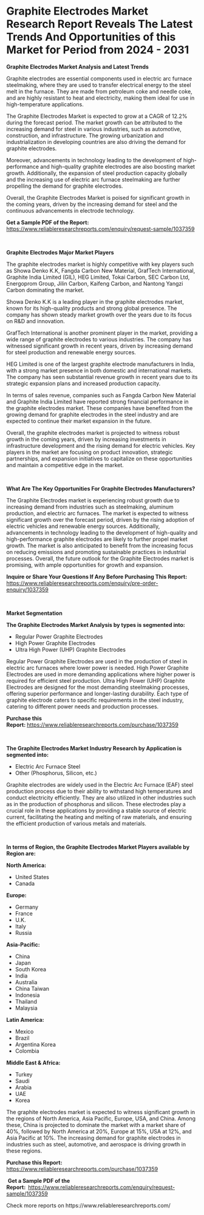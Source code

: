 <p><h1>Graphite Electrodes Market Research Report Reveals The Latest Trends And Opportunities of this Market for Period from 2024 - 2031</h1></p><p><strong>Graphite Electrodes Market Analysis and Latest Trends</strong></p>
<p><p>Graphite electrodes are essential components used in electric arc furnace steelmaking, where they are used to transfer electrical energy to the steel melt in the furnace. They are made from petroleum coke and needle coke, and are highly resistant to heat and electricity, making them ideal for use in high-temperature applications.</p><p>The Graphite Electrodes Market is expected to grow at a CAGR of 12.2% during the forecast period. The market growth can be attributed to the increasing demand for steel in various industries, such as automotive, construction, and infrastructure. The growing urbanization and industrialization in developing countries are also driving the demand for graphite electrodes.</p><p>Moreover, advancements in technology leading to the development of high-performance and high-quality graphite electrodes are also boosting market growth. Additionally, the expansion of steel production capacity globally and the increasing use of electric arc furnace steelmaking are further propelling the demand for graphite electrodes.</p><p>Overall, the Graphite Electrodes Market is poised for significant growth in the coming years, driven by the increasing demand for steel and the continuous advancements in electrode technology.</p></p>
<p><strong>Get a Sample PDF of the Report:&nbsp;</strong> <a href="https://www.reliableresearchreports.com/enquiry/request-sample/1037359">https://www.reliableresearchreports.com/enquiry/request-sample/1037359</a></p>
<p>&nbsp;</p>
<p><strong>Graphite Electrodes Major Market Players</strong></p>
<p><p>The graphite electrodes market is highly competitive with key players such as Showa Denko K.K, Fangda Carbon New Material, GrafTech International, Graphite India Limited (GIL), HEG Limited, Tokai Carbon, SEC Carbon Ltd, Energoprom Group, Jilin Carbon, Kaifeng Carbon, and Nantong Yangzi Carbon dominating the market.</p><p>Showa Denko K.K is a leading player in the graphite electrodes market, known for its high-quality products and strong global presence. The company has shown steady market growth over the years due to its focus on R&D and innovation.</p><p>GrafTech International is another prominent player in the market, providing a wide range of graphite electrodes to various industries. The company has witnessed significant growth in recent years, driven by increasing demand for steel production and renewable energy sources.</p><p>HEG Limited is one of the largest graphite electrode manufacturers in India, with a strong market presence in both domestic and international markets. The company has seen substantial revenue growth in recent years due to its strategic expansion plans and increased production capacity.</p><p>In terms of sales revenue, companies such as Fangda Carbon New Material and Graphite India Limited have reported strong financial performance in the graphite electrodes market. These companies have benefited from the growing demand for graphite electrodes in the steel industry and are expected to continue their market expansion in the future.</p><p>Overall, the graphite electrodes market is projected to witness robust growth in the coming years, driven by increasing investments in infrastructure development and the rising demand for electric vehicles. Key players in the market are focusing on product innovation, strategic partnerships, and expansion initiatives to capitalize on these opportunities and maintain a competitive edge in the market.</p></p>
<p>&nbsp;</p>
<p><strong>What Are The Key Opportunities For Graphite Electrodes Manufacturers?</strong></p>
<p><p>The Graphite Electrodes market is experiencing robust growth due to increasing demand from industries such as steelmaking, aluminum production, and electric arc furnaces. The market is expected to witness significant growth over the forecast period, driven by the rising adoption of electric vehicles and renewable energy sources. Additionally, advancements in technology leading to the development of high-quality and high-performance graphite electrodes are likely to further propel market growth. The market is also anticipated to benefit from the increasing focus on reducing emissions and promoting sustainable practices in industrial processes. Overall, the future outlook for the Graphite Electrodes market is promising, with ample opportunities for growth and expansion.</p></p>
<p><strong>Inquire or Share Your Questions If Any Before Purchasing This Report:</strong> <a href="https://www.reliableresearchreports.com/enquiry/pre-order-enquiry/1037359">https://www.reliableresearchreports.com/enquiry/pre-order-enquiry/1037359</a></p>
<p>&nbsp;</p>
<p><strong>Market Segmentation</strong></p>
<p><strong>The Graphite Electrodes Market Analysis by types is segmented into:</strong></p>
<p><ul><li>Regular Power Graphite Electrodes</li><li>High Power Graphite Electrodes</li><li>Ultra High Power (UHP) Graphite Electrodes</li></ul></p>
<p><p>Regular Power Graphite Electrodes are used in the production of steel in electric arc furnaces where lower power is needed. High Power Graphite Electrodes are used in more demanding applications where higher power is required for efficient steel production. Ultra High Power (UHP) Graphite Electrodes are designed for the most demanding steelmaking processes, offering superior performance and longer-lasting durability. Each type of graphite electrode caters to specific requirements in the steel industry, catering to different power needs and production processes.</p></p>
<p><strong>Purchase this Report:&nbsp;</strong><a href="https://www.reliableresearchreports.com/purchase/1037359">https://www.reliableresearchreports.com/purchase/1037359</a></p>
<p>&nbsp;</p>
<p><strong>The Graphite Electrodes Market Industry Research by Application is segmented into:</strong></p>
<p><ul><li>Electric Arc Furnace Steel</li><li>Other (Phosphorus, Silicon, etc.)</li></ul></p>
<p><p>Graphite electrodes are widely used in the Electric Arc Furnace (EAF) steel production process due to their ability to withstand high temperatures and conduct electricity efficiently. They are also utilized in other industries such as in the production of phosphorus and silicon. These electrodes play a crucial role in these applications by providing a stable source of electric current, facilitating the heating and melting of raw materials, and ensuring the efficient production of various metals and materials.</p></p>
<p>&nbsp;</p>
<p><strong>In terms of Region, the Graphite Electrodes Market Players available by Region are:</strong></p>
<p>
    <p> <strong> North America: </strong>
        <ul>
            <li>United States</li>
            <li>Canada</li>
        </ul>
        </p> 
    <p> <strong> Europe: </strong>
        <ul>
            <li>Germany</li>
            <li>France</li>
            <li>U.K.</li>
            <li>Italy</li>
            <li>Russia</li>
        </ul>
        </p> 
    <p> <strong> Asia-Pacific: </strong>
        <ul>
            <li>China</li>
            <li>Japan</li>
            <li>South Korea</li>
            <li>India</li>
            <li>Australia</li>
            <li>China Taiwan</li>
            <li>Indonesia</li>
            <li>Thailand</li>
            <li>Malaysia</li>
        </ul>
        </p> 
    <p> <strong> Latin America: </strong>
        <ul>
            <li>Mexico</li>
            <li>Brazil</li>
            <li>Argentina Korea</li>
            <li>Colombia</li>
        </ul>
        </p> 
    <p> <strong> Middle East & Africa: </strong>
        <ul>
            <li>Turkey</li>
            <li>Saudi</li>
            <li>Arabia</li>
            <li>UAE</li>
            <li>Korea</li>
        </ul>
    </p>
    </p>
<p><p>The graphite electrodes market is expected to witness significant growth in the regions of North America, Asia Pacific, Europe, USA, and China. Among these, China is projected to dominate the market with a market share of 40%, followed by North America at 20%, Europe at 15%, USA at 12%, and Asia Pacific at 10%. The increasing demand for graphite electrodes in industries such as steel, automotive, and aerospace is driving growth in these regions.</p></p>
<p><strong>Purchase this Report: </strong><a href="https://www.reliableresearchreports.com/purchase/1037359">https://www.reliableresearchreports.com/purchase/1037359</a></p>
<p>&nbsp;<strong>Get a Sample PDF of the Report:&nbsp;&nbsp;</strong><a href="https://www.reliableresearchreports.com/enquiry/request-sample/1037359">https://www.reliableresearchreports.com/enquiry/request-sample/1037359</a></p>
<p><strong></strong></p>
<p>Check more reports on https://www.reliableresearchreports.com/</p>